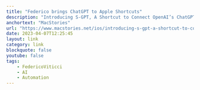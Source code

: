 ```yaml
---
title: "Federico brings ChatGPT to Apple Shortcuts"
description: "Introducing S-GPT, A Shortcut to Connect OpenAI’s ChatGPT with Native Features of Apple’s Operating Systems."
anchortext: "MacStories"
url: "https://www.macstories.net/ios/introducing-s-gpt-a-shortcut-to-connect-openais-chatgpt-with-native-features-of-apples-operating-systems/"
date: 2023-04-07T12:25:45
layout: link
category: link
blockquote: false
youtube: false
tags:
    - FedericoViticci
    - AI
    - Automation
---
```


